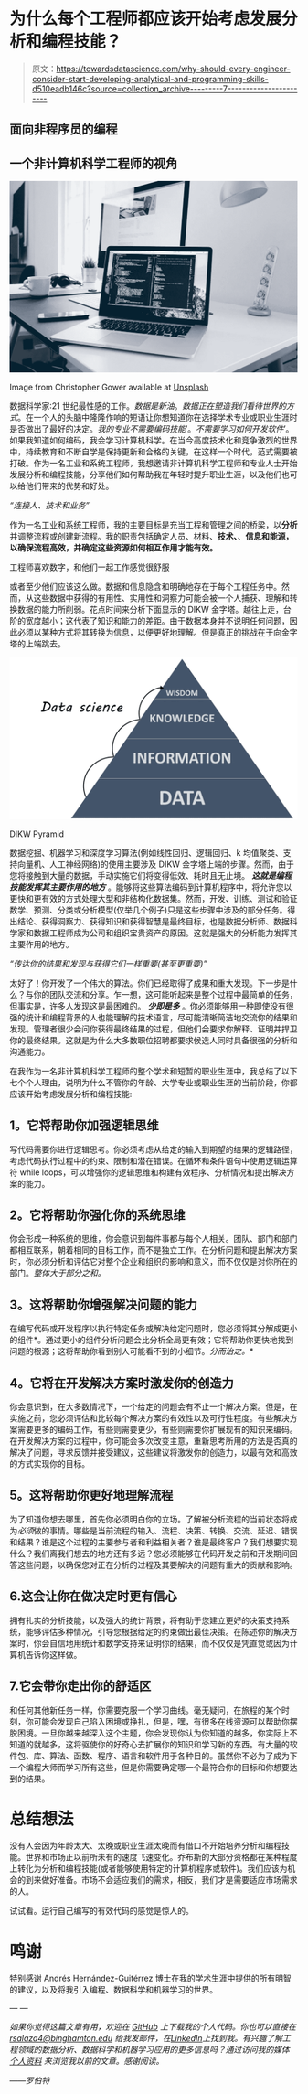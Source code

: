 # 为什么每个工程师都应该开始考虑发展分析和编程技能？

> 原文：<https://towardsdatascience.com/why-should-every-engineer-consider-start-developing-analytical-and-programming-skills-d510eadb146c?source=collection_archive---------7----------------------->

## 面向非程序员的编程

## 一个非计算机科学工程师的视角

![](img/4fb420f6d565836a9fb4bb6b52e3b9c3.png)

Image from Christopher Gower available at [Unsplash](https://unsplash.com/photos/m_HRfLhgABo)

数据科学家:21 世纪最性感的工作。*数据是新油*。*数据正在塑造我们看待世界的方式*。在一个人的头脑中隆隆作响的短语让你想知道你在选择学术专业或职业生涯时是否做出了最好的决定。*我的专业不需要编码技能*’。*不需要学习如何开发软件*’。如果我知道如何编码，我会学习计算机科学。在当今高度技术化和竞争激烈的世界中，持续教育和不断自学是保持更新和合格的关键，在这样一个时代，范式需要被打破。作为一名工业和系统工程师，我想邀请非计算机科学工程师和专业人士开始发展分析和编程技能，分享他们如何帮助我在年轻时提升职业生涯，以及他们也可以给他们带来的优势和好处。

*“连接人、技术和业务”*

作为一名工业和系统工程师，我的主要目标是充当工程和管理之间的桥梁，以**分析**并调整流程或创建新流程。我的职责包括确定人员、材料、**技术、**、**信息和能源，以确保流程高效，并确定这些资源如何相互作用才能有效。**

工程师喜欢数字，和他们一起工作感觉很舒服

或者至少他们应该这么做。数据和信息隐含和明确地存在于每个工程任务中。然而，从这些数据中获得的有用性、实用性和洞察力可能会被一个人捕获、理解和转换数据的能力所削弱。花点时间来分析下面显示的 DIKW 金字塔。越往上走，台阶的宽度越小；这代表了知识和能力的差距。由于数据本身并不说明任何问题，因此必须以某种方式将其转换为信息，以便更好地理解。但是真正的挑战在于向金字塔的上端跳去。

![](img/5e67b1faa5501d637cd6e5b89bb488ed.png)

DIKW Pyramid

数据挖掘、机器学习和深度学习算法(例如线性回归、逻辑回归、k 均值聚类、支持向量机、人工神经网络)的使用主要涉及 DIKW 金字塔上端的步骤。然而，由于您将接触到大量的数据，手动实施它们将变得低效、耗时且无止境。 ***这就是编程技能发挥其主要作用的地方*** 。能够将这些算法编码到计算机程序中，将允许您以更快和更有效的方式处理大型和非结构化数据集。然而，开发、训练、测试和验证数学、预测、分类或分析模型(仅举几个例子)只是这些步骤中涉及的部分任务。得出结论、获得洞察力、获得知识和获得智慧是最终目标，也是数据分析师、数据科学家和数据工程师成为公司和组织宝贵资产的原因。这就是强大的分析能力发挥其主要作用的地方。

*“传达你的结果和发现与获得它们一样重要(甚至更重要)”*

太好了！你开发了一个伟大的算法。你们已经取得了成果和重大发现。下一步是什么？与你的团队交流和分享。乍一想，这可能听起来是整个过程中最简单的任务，但事实是，许多人发现这是最困难的。 ***少即是多*** 。你必须能够用一种即使没有很强的统计和编程背景的人也能理解的技术语言，尽可能清晰简洁地交流你的结果和发现。管理者很少会问你获得最终结果的过程，但他们会要求你解释、证明并捍卫你的最终结果。这就是为什么大多数职位招聘都要求候选人同时具备很强的分析和沟通能力。

在我作为一名非计算机科学工程师的整个学术和短暂的职业生涯中，我总结了以下七个个人理由，说明为什么不管你的年龄、大学专业或职业生涯的当前阶段，你都应该开始考虑发展分析和编程技能:

## **1。它将帮助你加强逻辑思维**

写代码需要你进行逻辑思考。你必须考虑从给定的输入到期望的结果的逻辑路径，考虑代码执行过程中的约束、限制和潜在错误。在循环和条件语句中使用逻辑运算符 while loops，可以增强你的逻辑思维和构建有效程序、分析情况和提出解决方案的能力。

## **2。它将帮助你强化你的系统思维**

你会形成一种系统的思维，你会意识到每件事都与每个人相关。团队、部门和部门都相互联系，朝着相同的目标工作，而不是独立工作。在分析问题和提出解决方案时，你必须分析和评估它对整个企业和组织的影响和意义，而不仅仅是对你所在的部门。*整体大于部分之和。*

## **3。这将帮助你增强解决问题的能力**

在编写代码或开发程序以执行特定任务或解决给定问题时，您必须将其分解成更小的组件*。通过更小的组件分析问题会比分析全局更有效；它将帮助你更快地找到问题的根源；这将帮助你看到别人可能看不到的小细节。*分而治之。**

## **4。它将在开发解决方案时激发你的创造力**

你会意识到，在大多数情况下，一个给定的问题会有不止一个解决方案。但是，在实施之前，您必须评估和比较每个解决方案的有效性以及可行性程度。有些解决方案需要更多的编码工作，有些则需要更少，有些则需要你扩展现有的知识来编码。在开发解决方案的过程中，你可能会多次改变主意，重新思考所用的方法是否真的解决了问题，寻求反馈并接受建议，这些建议将激发你的创造力，以最有效和高效的方式实现你的目标。

## **5。这将帮助你更好地理解流程**

为了知道你想去哪里，首先你必须明白你的立场。了解被分析流程的当前状态将成为*必须*做的事情。哪些是当前流程的输入、流程、决策、转换、交流、延迟、错误和结果？谁是这个过程的主要参与者和利益相关者？谁是最终客户？我们想要实现什么？我们离我们想去的地方还有多远？您必须能够在代码开发之前和开发期间回答这些问题，以确保您对正在分析的过程及其要解决的问题有重大的贡献和影响。

## 6.这会让你在做决定时更有信心

拥有扎实的分析技能，以及强大的统计背景，将有助于您建立更好的决策支持系统，能够评估多种情况，引导您根据给定的约束做出最佳决策。在陈述你的解决方案时，你会自信地用统计和数学支持来证明你的结果，而不仅仅是凭直觉或因为计算机告诉你这样做。

## 7.它会带你走出你的舒适区

和任何其他新任务一样，你需要克服一个学习曲线。毫无疑问，在旅程的某个时刻，你可能会发现自己陷入困境或挣扎，但是，嘿，有很多在线资源可以帮助你摆脱困境。一旦你越来越深入这个主题，你会发现你认为你知道的越多，你实际上不知道的就越多，这将驱使你的好奇心去扩展你的知识和学习新的东西。有大量的软件包、库、算法、函数、程序、语言和软件用于各种目的。虽然你不必为了成为下一个编程大师而学习所有这些，但是你需要确定哪一个最符合你的目标和你想要达到的结果。

# 总结想法

没有人会因为年龄太大、太晚或职业生涯太晚而有借口不开始培养分析和编程技能。世界和市场正以前所未有的速度飞速变化。乔布斯的大部分资格都在某种程度上转化为分析和编程技能(或者能够使用特定的计算机程序或软件)。我们应该为机会的到来做好准备。市场不会适应我们的需求，相反，我们才是需要适应市场需求的人。

试试看。运行自己编写的有效代码的感觉是惊人的。

# **鸣谢**

特别感谢 Andrés Hernández-Guitérrez 博士在我的学术生涯中提供的所有明智的建议，以及将我引入编程、数据科学和机器学习的世界。

*— —*

*如果你觉得这篇文章有用，欢迎在* [*GitHub*](https://github.com/rsalaza4/R-for-industrial-engineering) *上下载我的个人代码。你也可以直接在 rsalaza4@binghamton.edu 给我发邮件，在*[*LinkedIn*](https://www.linkedin.com/in/roberto-salazar-reyna/)*上找到我。有兴趣了解工程领域的数据分析、数据科学和机器学习应用的更多信息吗？通过访问我的媒体* [*个人资料*](https://robertosalazarr.medium.com/) *来浏览我以前的文章。感谢阅读。*

*——罗伯特*